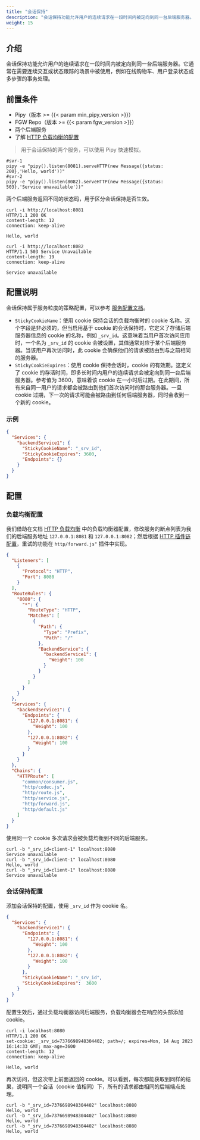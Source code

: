 ```yaml
---
title: "会话保持"
description: "会话保持功能允许用户的连续请求在一段时间内被定向到同一台后端服务器。本文档将介绍如何使用 FGW 的会话保持功能。"
weight: 15
---
```


## 介绍

会话保持功能允许用户的连续请求在一段时间内被定向到同一台后端服务器。它通常在需要连续交互或状态跟踪的场景中被使用，例如在线购物车、用户登录状态或多步骤的事务处理。

## 前置条件

- Pipy（版本 >= {{< param min_pipy_version >}}）
- FGW Repo（版本 >= {{< param fgw_version >}}）
- 两个后端服务
- 了解 [HTTP 负载均衡的配置](/features/http-load-balancer/)

> 用于会话保持的两个服务，可以使用 Pipy 快速模拟。

```shell
#svr-1
pipy -e "pipy().listen(8081).serveHTTP(new Message({status: 200},'Hello, world'))"
#svr-2
pipy -e "pipy().listen(8082).serveHTTP(new Message({status: 503},'Service unavailable'))"
```

两个后端服务返回不同的状态码，用于区分会话保持是否生效。

```shell
curl -i http://localhost:8081
HTTP/1.1 200 OK
content-length: 12
connection: keep-alive

Hello, world

curl -i http://localhost:8082
HTTP/1.1 503 Service Unavailable
content-length: 19
connection: keep-alive

Service unavailable
```

## 配置说明

会话保持属于服务粒度的策略配置，可以参考 [服务配置文档](/reference/configuration/#41-服务-配置格式)。

- `StickyCookieName`：使用 cookie 保持会话的负载均衡时的 cookie 名称。这个字段是非必须的，但当启用基于 cookie 的会话保持时，它定义了存储后端服务器信息的 cookie 的名称，例如 `_srv_id`。这意味着当用户首次访问应用时，一个名为 `_srv_id` 的 cookie 会被设置，其值通常对应于某个后端服务器。当该用户再次访问时，此 cookie 会确保他们的请求被路由到与之前相同的服务器。
- `StickyCookieExpires`：使用 cookie 保持会话时，cookie 的有效期。这定义了 cookie 的存活时间，即多长时间内用户的连续请求会被定向到同一台后端服务器。参考值为 3600，意味着该 cookie 在一小时后过期。在此期间，所有来自同一用户的请求都会被路由到他们首次访问时的那台服务器。一旦 cookie 过期，下一次的请求可能会被路由到任何后端服务器，同时会收到一个新的 cookie。

### 示例

```json
{
  "Services": {
    "backendService1": {
      "StickyCookieName": "_srv_id",
      "StickyCookieExpires": 3600,
      "Endpoints": {}
    }
  }
}
```

## 配置

### 负载均衡配置

我们借助在文档 [HTTP 负载均衡](/features/http-load-balancer/) 中的负载均衡器配置，修改服务的断点列表为我们的后端服务地址 `127.0.0.1:8081` 和 `127.0.0.1:8082`；然后根据 [HTTP 插件链配置](/reference/plugin/#http-路由)，重试的功能在 `http/forward.js"` 插件中实现。

```json
{
  "Listeners": [
    {
      "Protocol": "HTTP",
      "Port": 8080
    }
  ],
  "RouteRules": {
    "8080": {
      "*": {
        "RouteType": "HTTP",
        "Matches": [
          {
            "Path": {
              "Type": "Prefix",
              "Path": "/"
            },
            "BackendService": {
              "backendService1": {
                "Weight": 100
              }
            }
          }
        ]
      }
    }
  },
  "Services": {
    "backendService1": {
      "Endpoints": {
        "127.0.0.1:8081": {
          "Weight": 100
        },
        "127.0.0.1:8082": {
          "Weight": 100
        }
      }
    }
  },
  "Chains": {
    "HTTPRoute": [
      "common/consumer.js",
      "http/codec.js",
      "http/route.js",
      "http/service.js",
      "http/forward.js",
      "http/default.js"
    ]
  }
}
```

使用同一个 cookie 多次请求会被负载均衡到不同的后端服务。

```shell
curl -b "_srv_id=client-1" localhost:8080
Service unavailable
curl -b "_srv_id=client-1" localhost:8080
Hello, world
curl -b "_srv_id=client-1" localhost:8080
Service unavailable
```

### 会话保持配置

添加会话保持的配置，使用 `_srv_id` 作为 cookie 名。

```json
{
  "Services": {
    "backendService1": {
      "Endpoints": {
        "127.0.0.1:8081": {
          "Weight": 100
        },
        "127.0.0.1:8082": {
          "Weight": 100
        }
      },
      "StickyCookieName": "_srv_id",
      "StickyCookieExpires":  3600
    }
  }
}

```

配置生效后，通过负载均衡器访问后端服务，负载均衡器会在响应的头部添加 cookie。

```shell
curl -i localhost:8080
HTTP/1.1 200 OK
set-cookie: _srv_id=7376698948304402; path=/; expires=Mon, 14 Aug 2023 16:14:33 GMT; max-age=3600
content-length: 12
connection: keep-alive

Hello, world
```

再次访问，但这次带上前面返回的 cookie。可以看到，每次都能获取到同样的结果，说明同一个会话（cookie 值相同）下，所有的请求都由相同的后端端点处理。

```shell
curl -b "_srv_id=7376698948304402" localhost:8080
Hello, world
curl -b "_srv_id=7376698948304402" localhost:8080
Hello, world
curl -b "_srv_id=7376698948304402" localhost:8080
Hello, world
```
